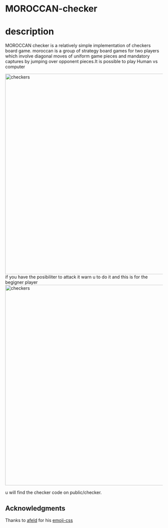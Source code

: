 # MOROCCAN-checker
# description
MOROCCAN checker is a relatively simple implementation of checkers board game.
moroccan is a group of strategy board games for two players which involve diagonal moves of uniform game pieces and mandatory captures by jumping over opponent pieces.It is possible to play
Human vs computer 

<img width="641" alt="checkers" src="https://user-images.githubusercontent.com/59539432/71785149-7fc36f80-2ffc-11ea-8a4d-27096c10330f.png">
if you have the posibiliter to attack it warn u to do it and this is for the begigner player 
<img width="641" alt="checkers" src="https://user-images.githubusercontent.com/59539432/71785214-45a69d80-2ffd-11ea-84f0-402487c3deda.png">


u will find the checker code on public/checker.
## Acknowledgments

Thanks to [afeld](https://github.com/afeld) for his [emoji-css](https://github.com/afeld/emoji-css/)
